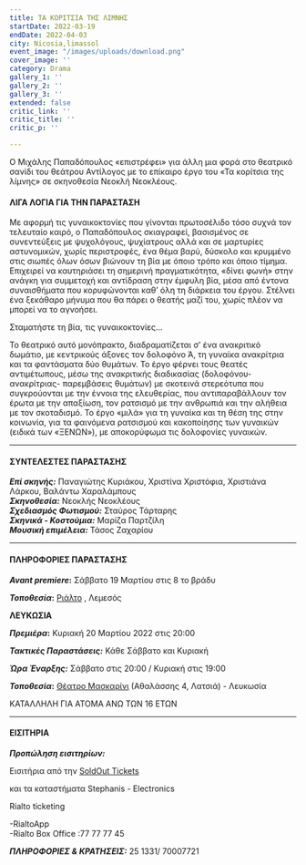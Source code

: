 ```yaml
---
title: ΤΑ ΚΟΡΙΤΣΙΑ ΤΗΣ ΛΙΜΝΗΣ
startDate: 2022-03-19
endDate: 2022-04-03
city: Nicosia,limassol
event_image: "/images/uploads/download.png"
cover_image: ''
category: Drama
gallery_1: ''
gallery_2: ''
gallery_3: ''
extended: false
critic_link: ''
critic_title: ''
critic_p: ''

---
```

Ο Μιχάλης Παπαδόπουλος «επιστρέφει» για άλλη μια φορά στο θεατρικό σανίδι του θεάτρου Αντίλογος με το επίκαιρο έργο του «Τα κορίτσια της λίμνης» σε σκηνοθεσία Νεοκλή Νεοκλέους.

#### ΛΙΓΑ ΛΟΓΙΑ ΓΙΑ ΤΗΝ ΠΑΡΑΣΤΑΣΗ

Με αφορμή τις γυναικοκτονίες που γίνονται πρωτοσέλιδο τόσο συχνά τον τελευταίο καιρό, ο Παπαδόπουλος σκιαγραφεί, βασισμένος σε συνεντεύξεις με ψυχολόγους, ψυχίατρους αλλά και σε μαρτυρίες αστυνομικών, χωρίς περιστροφές, ένα θέμα βαρύ, δύσκολο και κρυμμένο στις σιωπές όλων όσων βιώνουν τη βία με όποιο τρόπο και όποιο τίμημα. Επιχειρεί να καυτηριάσει τη σημερινή πραγματικότητα, «δίνει φωνή» στην ανάγκη για συμμετοχή και αντίδραση στην έμφυλη βία, μέσα από έντονα συναισθήματα που κορυφώνονται καθ’ όλη τη διάρκεια του έργου. Στέλνει ένα ξεκάθαρο μήνυμα που θα πάρει ο θεατής μαζί του, χωρίς πλέον να μπορεί να το αγνοήσει.

Σταματήστε τη βία, τις γυναικοκτονίες...

Το θεατρικό αυτό μονόπρακτο, διαδραματίζεται σ’ ένα ανακριτικό δωμάτιο, με κεντρικούς άξονες τον δολοφόνο Ά, τη γυναίκα ανακρίτρια και τα φαντάσματα δύο θυμάτων. Το έργο φέρνει τους θεατές αντιμέτωπους, μέσω της ανακριτικής διαδικασίας (δολοφόνου-ανακρίτριας- παρεμβάσεις θυμάτων) με σκοτεινά στερεότυπα που συγκρούονται με την έννοια της ελευθερίας, που αντιπαραβάλλουν τον έρωτα με την απαξίωση, τον ρατσισμό με την ανθρωπιά και την αλήθεια με τον σκοταδισμό. Το έργο «μιλά» για τη γυναίκα και τη θέση της στην κοινωνία, για τα φαινόμενα ρατσισμού και κακοποίησης των γυναικών (ειδικά των «ΞΕΝΩΝ»), με αποκορύφωμα τις δολοφονίες γυναικών.

***

#### ΣΥΝΤΕΛΕΣΤΕΣ ΠΑΡΑΣΤΑΣΗΣ

**_Επί σκηνής:_** Παναγιώτης Κυριάκου, Χριστίνα Χριστόφια, Χριστιάνα Λάρκου, Βαλάντω Χαραλάμπους  
**_Σκηνοθεσία:_** Νεοκλής Νεοκλέους  
**_Σχεδιασμός Φωτισμού:_** Σταύρος Τάρταρης  
**_Σκηνικά - Κοστούμια:_** Μαρίζα Παρτζίλη  
**_Μουσική επιμέλεια:_** Τάσος Ζαχαρίου

***

#### ΠΛΗΡΟΦΟΡΙΕΣ ΠΑΡΑΣΤΑΣΗΣ

**_Avant premiere_:**  Σάββατο 19 Μαρτίου στις 8 το βράδυ

**_Τοποθεσία_:**  [Ριάλτο](https://www.google.com/maps/place/Rialto+Theatre/@34.6795093,33.0434696,17z/data=!3m1!4b1!4m5!3m4!1s0x14e7331ab1ec9197:0xdf6e42bed1d077b1!8m2!3d34.6795049!4d33.0456583)  , Λεμεσός

**ΛΕΥΚΩΣΙΑ**

**_Πρεμιέρα_:** Κυριακή 20 Μαρτίου 2022 στις 20:00

**_Τακτικές Παραστάσεις:_** Κάθε Σάββατο και Κυριακή

**_Ώρα Έναρξης:_** Σάββατο στις 20:00 / Κυριακή στις 19:00

**_Τοποθεσία_:** [Θέατρο Μασκαρίνι](https://www.google.com/maps/place/%CE%98%CE%AD%CE%B1%CF%84%CF%81%CE%BF+%CE%9C%CE%B1%CF%83%CE%BA%CE%B1%CF%81%CE%AF%CE%BD%CE%B9/@35.1187672,33.3764588,17z/data=!3m1!4b1!4m5!3m4!1s0x14de190879b8036b:0xa61c1fbebbf53da8!8m2!3d35.1187628!4d33.3786475) (Αθαλάσσης 4, Λατσιά) - Λευκωσία

ΚΑΤΑΛΛΗΛΗ ΓΙΑ ΑΤΟΜΑ ΑΝΩ ΤΩΝ 16 ΕΤΩΝ

***

#### ΕΙΣΙΤΗΡΙΑ

**_Προπώληση εισιτηρίων:_** 

Εισιτήρια από την [SoldOut Tickets](https://www.soldoutticketbox.com//ta-koritsia-tis-limnis-antilogos-2022/easyconsole.cfm)

και τα καταστήματα Stephanis - Electronics

Rialto ticketing

\-RialtoApp  
\-Rialto Box Office :77 77 77 45

**_ΠΛΗΡΟΦΟΡΙΕΣ & ΚΡΑΤΗΣΕΙΣ:_**  25 1331/ 70007721
